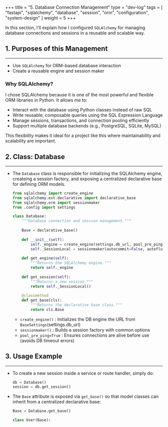 +++
title = "5. Database Connection Management"
type = "dev-log"
tags = [
  "fastapi", "sqlalchemy", "database", "session", "orm", "configuration", "system-design"
]
weight = 5
+++

In this section, I'll explain how I configured `SQLAlchemy` for managing database connections and sessions in a reusable and scalable way.

## 1. Purposes of this Management

---

- Use `SQLAlchemy` for ORM-based database interaction
- Create a reusable engine and session maker

### Why SQLAlchemy?

I chose SQLAlchemy because it is one of the most powerful and flexible ORM libraries in Python. It allows me to:

- Interact with the database using Python classes instead of raw SQL
- Write reusable, composable queries using the SQL Expression Language
- Manage sessions, transactions, and connection pooling efficiently
- Support multiple database backends (e.g., PostgreSQL, SQLite, MySQL)

This flexibility makes it ideal for a project like this where maintainability and scalability are important.

## 2. Class: Database

---

- The `Database` class is responsible for initializing the SQLAlchemy engine, createing a session factory, and exposing a centralized declarative base for defining ORM models.

    ```python
    from sqlalchemy import create_engine
    from sqlalchemy.ext.declarative import declarative_base
    from sqlalchemy.orm import sessionmaker
    from .config import settings

    class Database:
        """Database connection and session management."""
        
        Base = declarative_base()
        
        def __init__(self):
            self._engine = create_engine(settings.db_url, pool_pre_ping=True)
            self._SessionLocal = sessionmaker(autocommit=False, autoflush=False, bind=self._engine)
        
        def get_engine(self):
            """Returns the SQLAlchemy engine."""
            return self._engine
        
        def get_session(self):
            """Returns a new session."""
            return self._SessionLocal()
        
        @classmethod
        def get_base(cls):
            """Returns the declarative base class."""
            return cls.Base
    ```

  - `create_engine()` : Initializes the DB engine the URL from `BaseSettings`(settings.db_url)
  - `sessionmaker()` : Builds a session factory with common options
  - `pool_pre_ping=True` : Ensures connections are alive before use (avoids DB timeout errors)

## 3. Usage Example

---

- To create a new session inside a service or route handler, simply do:

    ```python
    db = Database()
    session = db.get_session()
    ```

- The `Base` attribute is exposed via `get_base()` so that model classes can inherit from a centralized declarative base:

    ```python
    Base = Database.get_base()

    class User(Base):
    ```
